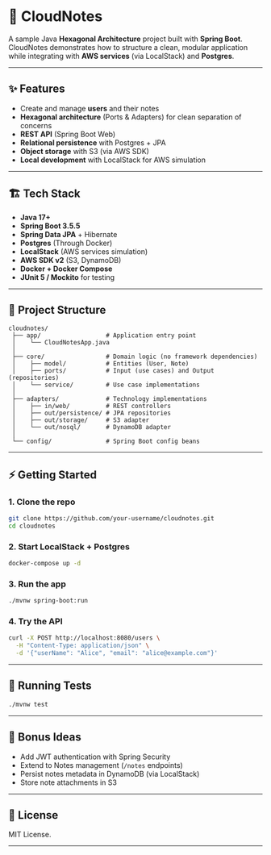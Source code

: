 # 📓 CloudNotes

A sample Java **Hexagonal Architecture** project built with **Spring Boot**.
CloudNotes demonstrates how to structure a clean, modular application while integrating with **AWS services** (via LocalStack) and **Postgres**.

---

## ✨ Features

* Create and manage **users** and their notes
* **Hexagonal architecture** (Ports & Adapters) for clean separation of concerns
* **REST API** (Spring Boot Web)
* **Relational persistence** with Postgres + JPA
* **Object storage** with S3 (via AWS SDK)
* **Local development** with LocalStack for AWS simulation

---

## 🏗️ Tech Stack

* **Java 17+**
* **Spring Boot 3.5.5**
* **Spring Data JPA** + Hibernate
* **Postgres** (Through Docker)
* **LocalStack** (AWS services simulation)
* **AWS SDK v2** (S3, DynamoDB)
* **Docker + Docker Compose**
* **JUnit 5 / Mockito** for testing

---

## 📂 Project Structure

```
cloudnotes/
 ├── app/                  # Application entry point
 │    └── CloudNotesApp.java
 │
 ├── core/                 # Domain logic (no framework dependencies)
 │    ├── model/           # Entities (User, Note)
 │    ├── ports/           # Input (use cases) and Output (repositories)
 │    └── service/         # Use case implementations
 │
 ├── adapters/             # Technology implementations
 │    ├── in/web/          # REST controllers
 │    ├── out/persistence/ # JPA repositories
 │    ├── out/storage/     # S3 adapter
 │    └── out/nosql/       # DynamoDB adapter
 │
 └── config/               # Spring Boot config beans
```

---

## ⚡ Getting Started

### 1. Clone the repo

```bash
git clone https://github.com/your-username/cloudnotes.git
cd cloudnotes
```

### 2. Start LocalStack + Postgres

```bash
docker-compose up -d
```

### 3. Run the app

```bash
./mvnw spring-boot:run
```

### 4. Try the API

```bash
curl -X POST http://localhost:8080/users \
  -H "Content-Type: application/json" \
  -d '{"userName": "Alice", "email": "alice@example.com"}'
```

---

## 🧪 Running Tests

```bash
./mvnw test
```

---

## 🎯 Bonus Ideas

* Add JWT authentication with Spring Security
* Extend to Notes management (`/notes` endpoints)
* Persist notes metadata in DynamoDB (via LocalStack)
* Store note attachments in S3

---

## 📜 License

MIT License.

---